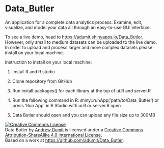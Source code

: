 # Data_Butler
An application for a complete data analytics process. Examine, edit, visualize, and model your data all through an easy-to-use GUI interface.

To see a live demo, head to https://adumit.shinyapps.io/Data_Butler. However, only small to medium datasets can be uploaded to the live demo. In order to upload and process larger and more complex datasets please install on your local machine.

Instruction to install on your local machine:

1. Install R and R studio

2. Clone repository from GitHub

3. Run install.packages() for each library at the top of ui.R and server.R

4. Run the following command in R: shiny::runApp('path/to/Data_Butler') or press 'Run App' in R Studio with ui.R or server.R open

5. Data Butler should open and you can upload any file size up to 300MB

<a rel="license" href="http://creativecommons.org/licenses/by-sa/4.0/"><img alt="Creative Commons License" style="border-width:0" src="https://i.creativecommons.org/l/by-sa/4.0/88x31.png" /></a><br /><span xmlns:dct="http://purl.org/dc/terms/" property="dct:title">Data Butler</span> by <a xmlns:cc="http://creativecommons.org/ns#" href="https://github.com/adumit/Data_Butler" property="cc:attributionName" rel="cc:attributionURL">Andrew Dumit</a> is licensed under a <a rel="license" href="http://creativecommons.org/licenses/by-sa/4.0/">Creative Commons Attribution-ShareAlike 4.0 International License</a>.<br />Based on a work at <a xmlns:dct="http://purl.org/dc/terms/" href="https://github.com/adumit/Data_Butler" rel="dct:source">https://github.com/adumit/Data_Butler</a>.

